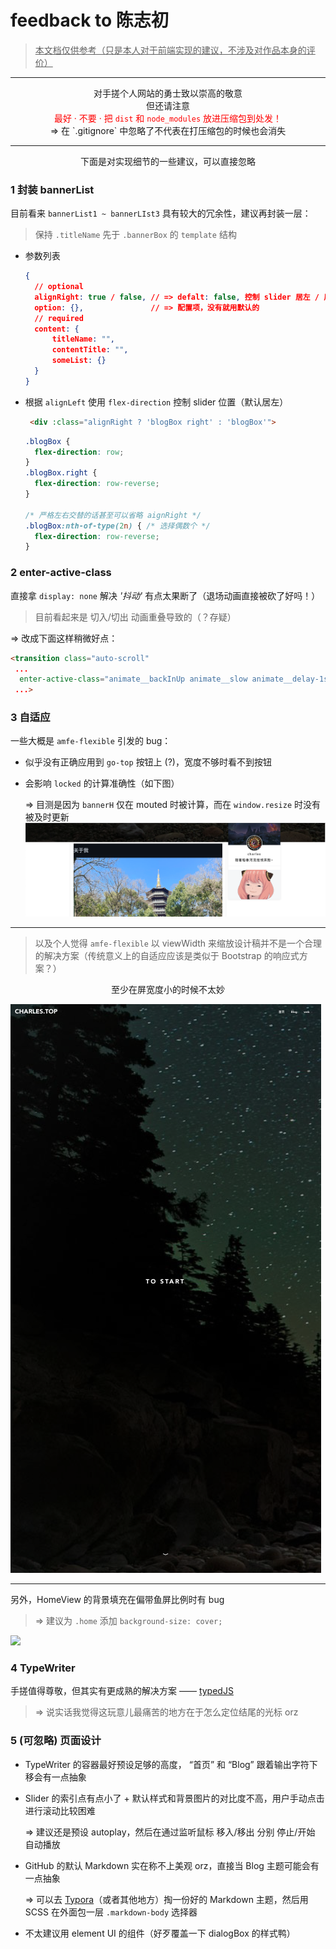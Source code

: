 # feedback to 陈志初

> <u>本文档仅供参考（只是本人对于前端实现的建议，不涉及对作品本身的评价）</u>

---

<center>对手搓个人网站的勇士致以崇高的敬意</center>

<center>但还请注意</center>

<center><span style="color:red;">最好 · 不要 · 把 <code>dist</code> 和 <code>node_modules</code> 放进压缩包到处发！</span></center>

<center>=> 在 `.gitignore` 中忽略了不代表在打压缩包的时候也会消失</center>

---

<center>下面是对实现细节的一些建议，可以直接忽略</center>

### 1 封装 bannerList

目前看来 `bannerList1 ~ bannerLIst3` 具有较大的冗余性，建议再封装一层：

> 保持 `.titleName` 先于 `.bannerBox` 的 `template` 结构

- 参数列表

  ```json
  {
    // optional
    alignRight: true / false, // => defalt: false, 控制 slider 居左 / 居右
    option: {},               // => 配置项，没有就用默认的
    // required
    content: {
    	titleName: "",
    	contentTitle: "",
    	someList: {}
  	}
  }
  ```

- 根据 `alignLeft` 使用 `flex-direction` 控制 slider 位置（默认居左）

  ```html
   <div :class="alignRight ? 'blogBox right' : 'blogBox'">
  ```

  ```css
  .blogBox {
    flex-direction: row;
  }
  .blogBox.right {
    flex-direction: row-reverse;
  }
  
  /* 严格左右交替的话甚至可以省略 aignRight */
  .blogBox:nth-of-type(2n) { /* 选择偶数个 */
    flex-direction: row-reverse;
  }
  ```

### 2 enter-active-class

直接拿 `display: none` 解决 *'抖动'* 有点太果断了（退场动画直接被砍了好吗！）

> 目前看起来是 切入/切出 动画重叠导致的（？存疑）

=> 改成下面这样稍微好点：

```html
<transition class="auto-scroll" 
 ...
  enter-active-class="animate__backInUp animate__slow animate__delay-1s" 
 ...>
```

### 3 自适应

一些大概是 `amfe-flexible`  引发的 bug：

- 似乎没有正确应用到 `go-top` 按钮上 (?)，宽度不够时看不到按钮

- 会影响 `locked` 的计算准确性（如下图）

  => 目测是因为 `bannerH` 仅在 mouted 时被计算，而在 `window.resize` 时没有被及时更新
  ![](./img/c-bannerH.png)

---

> 以及个人觉得 `amfe-flexible`  以 viewWidth 来缩放设计稿并不是一个合理的解决方案（传统意义上的自适应应该是类似于 Bootstrap 的响应式方案？）

<center>至少在屏宽度小的时候不太妙</center>

![](./img/c-thin.png)

---

另外，HomeView 的背景填充在偏带鱼屏比例时有 bug

> => 建议为 `.home` 添加 `background-size: cover;`

![](./img/c-fat.png)

### 4 TypeWriter

手搓值得尊敬，但其实有更成熟的解决方案 —— [typedJS](https://github.com/mattboldt/typed.js/)

> => 说实话我觉得这玩意儿最痛苦的地方在于怎么定位结尾的光标 orz

###  5 (可忽略) 页面设计 

- TypeWriter 的容器最好预设足够的高度， “首页” 和 “Blog” 跟着输出字符下移会有一点抽象

- Slider 的索引点有点小了 + 默认样式和背景图片的对比度不高，用户手动点击进行滚动比较困难

  => 建议还是预设 autoplay，然后在通过监听鼠标 移入/移出 分别 停止/开始 自动播放

- GitHub 的默认 Markdown 实在称不上美观 orz，直接当 Blog 主题可能会有一点抽象

  => 可以去 [Typora](https://theme.typoraio.cn/)（或者其他地方）掏一份好的 Markdown 主题，然后用 SCSS 在外面包一层 `.markdown-body` 选择器

- 不太建议用 element UI 的组件（好歹覆盖一下 dialogBox 的样式鸭）